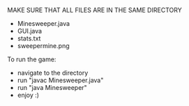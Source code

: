 MAKE SURE THAT ALL FILES ARE IN THE SAME DIRECTORY
 - Minesweeper.java
 - GUI.java
 - stats.txt
 - sweepermine.png

To run the game:
 - navigate to the directory
 - run "javac Minesweeper.java"
 - run "java Minesweeper"
 - enjoy :)

